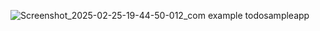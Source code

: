 ![Screenshot_2025-02-25-19-44-50-012_com example todosampleapp](https://github.com/user-attachments/assets/8c883579-8c4b-437a-8b20-bccde857eb76)
